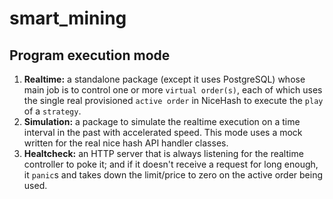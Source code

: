 # smart_mining

## Program execution mode
1. **Realtime:** a standalone package (except it uses PostgreSQL) whose main job is to control one or more 
   `virtual order(s)`, each of which uses the single real provisioned `active order`
   in NiceHash to execute the `play` of a `strategy`.
1. **Simulation:** a package to simulate the realtime execution on a time interval in 
   the past with accelerated speed. This mode uses a mock written for the real nice hash
   API handler classes.
1. **Healtcheck:** an HTTP server that is always listening for the realtime controller 
   to poke it; and if it doesn't receive a request for long enough, it `panic`s and 
   takes down the limit/price to zero on the active order being used.
